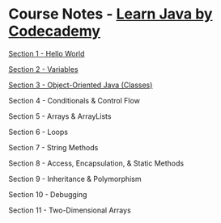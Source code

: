 # Course Notes - [Learn Java by Codecademy](https://www.codecademy.com/courses/learn-java/)

[Section 1 - Hello World](https://github.com/mrjohnming/codecademy_learn-java/blob/main/01_hello-world.md)

[Section 2 - Variables](https://github.com/mrjohnming/codecademy_learn-java/blob/main/02_variables.md)

[Section 3 - Object-Oriented Java (Classes)](https://github.com/mrjohnming/codecademy_learn-java/blob/main/03_classes.md)

Section 4 - Conditionals & Control Flow

Section 5 - Arrays & ArrayLists

Section 6 - Loops

Section 7 - String Methods

Section 8 - Access, Encapsulation, & Static Methods

Section 9 - Inheritance & Polymorphism

Section 10 - Debugging

Section 11 - Two-Dimensional Arrays
